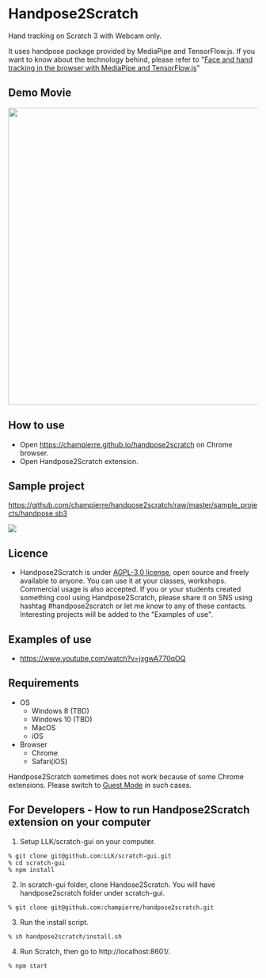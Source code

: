 # Handpose2Scratch

Hand tracking on Scratch 3 with Webcam only.

It uses handpose package provided by MediaPipe and TensorFlow.js. If you want to know about the technology behind, please refer to "[Face and hand tracking in the browser with MediaPipe and TensorFlow.js](https://blog.tensorflow.org/2020/03/face-and-hand-tracking-in-browser-with-mediapipe-and-tensorflowjs.html)"

## Demo Movie

  <img src="images/handpose.gif" width="600" />

## How to use

- Open https://champierre.github.io/handpose2scratch on Chrome browser.
- Open Handpose2Scratch extension.

## Sample project

https://github.com/champierre/handpose2scratch/raw/master/sample_projects/handpose.sb3

<img src="images/en/sample_project.png" />

## Licence

- Handpose2Scratch is under [AGPL-3.0 license](./LICENSE), open source and freely available to anyone. You can use it at your classes, workshops. Commercial usage is also accepted. If you or your students created something cool using Handpose2Scratch, please share it on SNS using hashtag #handpose2scratch or let me know to any of these contacts. Interesting projects will be added to the "Examples of use".

## Examples of use

- https://www.youtube.com/watch?v=jxgwA770qOQ

## Requirements

- OS
  - Windows 8 (TBD)
  - Windows 10 (TBD)
  - MacOS
  - iOS
- Browser
  - Chrome
  - Safari(iOS)

Handpose2Scratch sometimes does not work because of some Chrome extensions. Please switch to [Guest Mode](https://support.google.com/chrome/answer/6130773) in such cases.

## For Developers - How to run Handpose2Scratch extension on your computer

1. Setup LLK/scratch-gui on your computer.

  ```
  % git clone git@github.com:LLK/scratch-gui.git
  % cd scratch-gui
  % npm install
  ```

2. In scratch-gui folder, clone Handose2Scratch. You will have handpose2scratch folder under scratch-gui.

  ```
  % git clone git@github.com:champierre/handpose2scratch.git
  ```

3. Run the install script.

  ```
  % sh handpose2scratch/install.sh
  ```

4. Run Scratch, then go to http://localhost:8601/.

  ```
  % npm start
  ```

